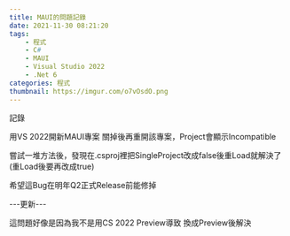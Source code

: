 ```yaml
---
title: MAUI的問題記錄
date: 2021-11-30 08:21:20
tags:
    - 程式
    - C#
    - MAUI
    - Visual Studio 2022
    - .Net 6
categories: 程式
thumbnail: https://imgur.com/o7vOsdO.png
---
```

記錄

用VS 2022開新MAUI專案
關掉後再重開該專案，Project會顯示Incompatible

嘗試一堆方法後，發現在.csproj裡把SingleProject改成false後重Load就解決了(重Load後要再改成true)

希望這Bug在明年Q2正式Release前能修掉

---更新---

這問題好像是因為我不是用CS 2022 Preview導致
換成Preview後解決